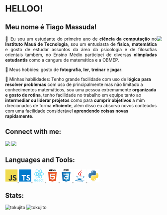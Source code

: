 <h1>HELLOO!</h1>
<div>
  <h2>Meu nome é Tiago Massuda!</h2>
  <img align="right" height="260px" src="https://i.pinimg.com/564x/93/d7/8b/93d78bdde3d222e01d734a9952f44f84.jpg"/>
  <p align="justify" text_align="justify">🎩 Eu sou um estudante do primeiro ano de <strong>ciência da computação</strong> no <strong>Instituto Mauá de Tecnologia</strong>, sou um entusiasta de <strong>física</strong>, <strong>matemática</strong> e gosto de estudar assuntos da área da psicologia e de filosofias orientais também, no Ensino Médio participei de diversas <strong>olimpíadas estudantis</strong> como a canguru de matemática e a OBMEP.</p>
  <p>📸 Meus hobbies: gosto de <strong>fotografia</strong>, <strong>ler</strong>, <strong>treinar</strong> e <strong>jogar</strong>.</p>
  <p>🪻 Minhas habilidades: Tenho grande facilidade com uso de <strong>lógica para resolver problemas</strong> com uso de principalmente mas não limitado a conhecimentos matemáticos, sou uma pessoa extremamente <strong>organizada e gosto de rotina</strong>, tenho facilidade no trabalho em equipe tanto ao <strong>intermediar ou liderar projetos</strong> como para <strong>cumprir objetivos</strong> a mim direcionados de forma <strong>eficiente</strong>, além disso eu absorvo novos conteúdos com uma facilidade considerável <strong>aprendendo coisas novas rapidamente</strong>.</p>
</div>


<div>
  <h2>Connect with me:</h2>
  <p align="left">
  <a href="https://www.linkedin.com/in/tiago-tokugi-massuda-557759285" target="blank"><img src="https://img.shields.io/badge/-LinkedIn-%230077B5?style=for-the-badge&logo=linkedin&logoColor=white"></a>
  <a href="https://instagram.com/tokuji_massuda"><img src="https://img.shields.io/badge/-Instagram-%23E4405F?style=for-the-badge&logo=instagram&logoColor=white"></a>
  </p>
</div>

<div>
  <h2>Languages and Tools:</h2>
  <p align="left"> 
  <a href="https://developer.mozilla.org/en-US/docs/Web/JavaScript" target="_blank" rel="noreferrer"> <img src="https://raw.githubusercontent.com/devicons/devicon/master/icons/javascript/javascript-original.svg" alt="javascript" width="40" height="40"/> </a> 
  <a href="https://www.typescriptlang.org/" target="_blank" rel="noreferrer"> <img src="https://raw.githubusercontent.com/devicons/devicon/master/icons/typescript/typescript-original.svg" alt="typescript" width="40" height="40"/> </a>
  <a href="https://reactjs.org/" target="_blank" rel="noreferrer"> <img src="https://raw.githubusercontent.com/devicons/devicon/master/icons/react/react-original-wordmark.svg" alt="react" width="40" height="40"/> </a> 
  <a href="https://www.w3.org/html/" target="_blank" rel="noreferrer"> <img src="https://raw.githubusercontent.com/devicons/devicon/master/icons/html5/html5-original-wordmark.svg" alt="html5" width="40" height="40"/> </a> 
  <a href="https://www.w3schools.com/css/" target="_blank" rel="noreferrer"> <img src="https://raw.githubusercontent.com/devicons/devicon/master/icons/css3/css3-original-wordmark.svg" alt="css3" width="40" height="40"/> </a> 
  <a href="https://www.java.com" target="_blank" rel="noreferrer"> <img src="https://raw.githubusercontent.com/devicons/devicon/master/icons/java/java-original.svg" alt="java" width="40" height="40"/> </a> 
  <a href="https://www.python.org" target="_blank" rel="noreferrer"> <img src="https://raw.githubusercontent.com/devicons/devicon/master/icons/python/python-original.svg" alt="python" width="40" height="40"/> </a> </p>
</div>

<div>
  <h2>Stats:</h2>
  <img height="150em" src="https://github-readme-stats.vercel.app/api?username=tokujito&theme=midnight-purple&show_icons=true&locale=en" alt="tokujito" />
  <img height="150em" src="https://github-readme-stats.vercel.app/api/top-langs/?username=tokujito&theme=midnight-purple&show_icons=true" alt="tokujito" />
</div>

